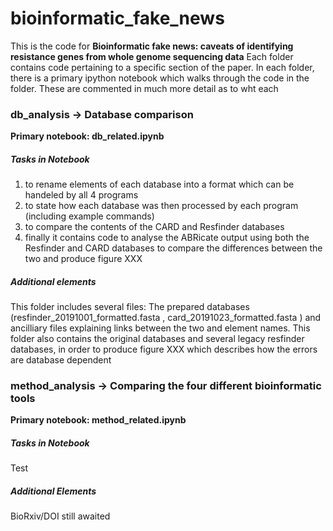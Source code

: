 # bioinformatic_fake_news

This is the code for **Bioinformatic fake news: caveats of identifying resistance genes from whole genome sequencing data**
Each folder contains code pertaining to a specific section of the paper. In each folder, there is a primary ipython notebook which walks through the code in the folder. These are commented in much more detail as to wht each 

### db_analysis -> Database comparison
**Primary notebook: db_related.ipynb**

##### Tasks in Notebook
1. to rename elements of each database into a format which can be handeled by all 4 programs
2. to state how each database was then processed by each program (including example commands)
3. to compare the contents of the CARD and Resfinder databases
4. finally it contains code to analyse the ABRicate output using both the Resfinder and CARD databases to compare the differences between the two and produce figure XXX

##### Additional elements
This folder includes several files: The prepared databases (resfinder_20191001_formatted.fasta , card_20191023_formatted.fasta ) and ancilliary files explaining links between the two and element names. This folder also contains the original databases and several legacy resfinder databases, in order to produce figure XXX which describes how the errors are database dependent

### method_analysis -> Comparing the four different bioinformatic tools
**Primary notebook: method_related.ipynb**

##### Tasks in Notebook
Test

##### Additional Elements


BioRxiv/DOI still awaited



